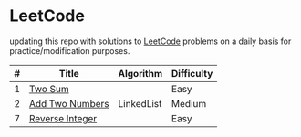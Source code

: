 # LeetCode


updating this repo with solutions to [LeetCode](https://leetcode.com/) problems on a daily basis for practice/modification purposes.



| # | Title | Algorithm | Difficulty | 
|---| ----- | -------- | ---------- |
| 1 | [Two Sum](/No_0001_Two%20Sum)|  | Easy|
|2| [Add Two Numbers](/No_0002_Add%20Two%20Numbers)| LinkedList | Medium|
|7| [Reverse Integer](//No_0007_Reverse%20Integer) | | Easy
